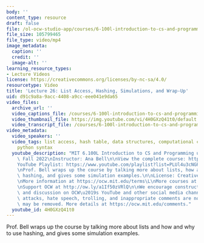 ```yaml
---
body: ''
content_type: resource
draft: false
file: /ol-ocw-studio-app/courses/6-100l-introduction-to-cs-and-programming-using-python-fall-2022/6100l-lecture-26-multi_360p_16_9.mp4
file_size: 105799465
file_type: video/mp4
image_metadata:
  caption: ''
  credit: ''
  image-alt: ''
learning_resource_types:
- Lecture Videos
license: https://creativecommons.org/licenses/by-nc-sa/4.0/
resourcetype: Video
title: 'Lecture 26: List Access, Hashing, Simulations, and Wrap-Up'
uid: d91c9a8a-9acc-4408-a9cc-eee041e9da65
video_files:
  archive_url: ''
  video_captions_file: /courses/6-100l-introduction-to-cs-and-programming-using-python-fall-2022/1Jf1_GNVjvRScJqmNBDRrxyK6igxPavZg_transcript.webvtt
  video_thumbnail_file: https://img.youtube.com/vi/4H0GXzQ41t0/default.jpg
  video_transcript_file: /courses/6-100l-introduction-to-cs-and-programming-using-python-fall-2022/1Jf1_GNVjvRScJqmNBDRrxyK6igxPavZg_transcript.pdf
video_metadata:
  video_speakers: ''
  video_tags: list access, hash table, data structures, computational complexity,
    python syntax
  youtube_description: "MIT 6.100L Introduction to CS and Programming using Python,\
    \ Fall 2022\nInstructor: Ana Bell\n\nView the complete course: https://ocw.mit.edu/courses/6-100l-introduction-to-cs-and-programming-using-python-fall-2022/\n\
    YouTube Playlist: https://www.youtube.com/playlist?list=PLUl4u3cNGP62A-ynp6v6-LGBCzeH3VAQB\n\
    \nProf. Bell wraps up the course by talking more about lists, how and why to use\
    \ hashing, and gives some simulation examples.\n\nLicense: Creative Commons BY-NC-SA\L\
    \nMore information at https://ocw.mit.edu/terms\L\nMore courses at https://ocw.mit.edu\L\
    \nSupport OCW at http://ow.ly/a1If50zVRlQ\n\nWe encourage constructive comments\
    \ and discussion on OCW\u2019s YouTube and other social media channels. Personal\
    \ attacks, hate speech, trolling, and inappropriate comments are not allowed and\
    \ may be removed. More details at https://ocw.mit.edu/comments."
  youtube_id: 4H0GXzQ41t0
---
```

Prof. Bell wraps up the course by talking more about lists and how and why to use hashing, and gives some simulation examples.